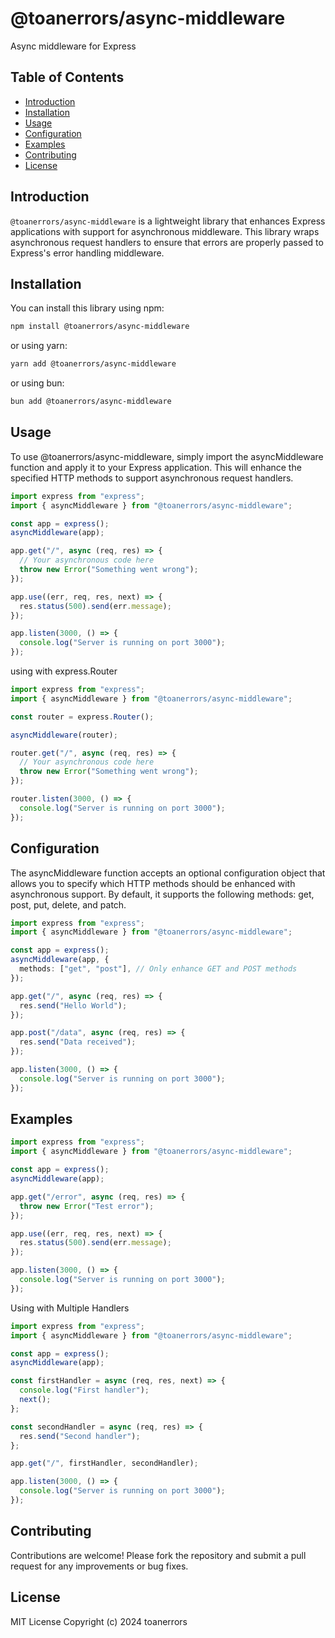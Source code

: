 # @toanerrors/async-middleware

Async middleware for Express

## Table of Contents

- [Introduction](#introduction)
- [Installation](#installation)
- [Usage](#usage)
- [Configuration](#configuration)
- [Examples](#examples)
- [Contributing](#contributing)
- [License](#license)

## Introduction

`@toanerrors/async-middleware` is a lightweight library that enhances Express applications with support for asynchronous middleware. This library wraps asynchronous request handlers to ensure that errors are properly passed to Express's error handling middleware.

## Installation

You can install this library using npm:

```bash
npm install @toanerrors/async-middleware
```

or using yarn:

```bash
yarn add @toanerrors/async-middleware
```

or using bun:

```bash
bun add @toanerrors/async-middleware
```

## Usage

To use @toanerrors/async-middleware, simply import the asyncMiddleware function and apply it to your Express application. This will enhance the specified HTTP methods to support asynchronous request handlers.

```ts
import express from "express";
import { asyncMiddleware } from "@toanerrors/async-middleware";

const app = express();
asyncMiddleware(app);

app.get("/", async (req, res) => {
  // Your asynchronous code here
  throw new Error("Something went wrong");
});

app.use((err, req, res, next) => {
  res.status(500).send(err.message);
});

app.listen(3000, () => {
  console.log("Server is running on port 3000");
});
```

using with express.Router

```ts
import express from "express";
import { asyncMiddleware } from "@toanerrors/async-middleware";

const router = express.Router();

asyncMiddleware(router);

router.get("/", async (req, res) => {
  // Your asynchronous code here
  throw new Error("Something went wrong");
});

router.listen(3000, () => {
  console.log("Server is running on port 3000");
});
```

## Configuration

The asyncMiddleware function accepts an optional configuration object that allows you to specify which HTTP methods should be enhanced with asynchronous support. By default, it supports the following methods: get, post, put, delete, and patch.

```ts
import express from "express";
import { asyncMiddleware } from "@toanerrors/async-middleware";

const app = express();
asyncMiddleware(app, {
  methods: ["get", "post"], // Only enhance GET and POST methods
});

app.get("/", async (req, res) => {
  res.send("Hello World");
});

app.post("/data", async (req, res) => {
  res.send("Data received");
});

app.listen(3000, () => {
  console.log("Server is running on port 3000");
});
```

## Examples

```ts
import express from "express";
import { asyncMiddleware } from "@toanerrors/async-middleware";

const app = express();
asyncMiddleware(app);

app.get("/error", async (req, res) => {
  throw new Error("Test error");
});

app.use((err, req, res, next) => {
  res.status(500).send(err.message);
});

app.listen(3000, () => {
  console.log("Server is running on port 3000");
});
```

Using with Multiple Handlers

```ts
import express from "express";
import { asyncMiddleware } from "@toanerrors/async-middleware";

const app = express();
asyncMiddleware(app);

const firstHandler = async (req, res, next) => {
  console.log("First handler");
  next();
};

const secondHandler = async (req, res) => {
  res.send("Second handler");
};

app.get("/", firstHandler, secondHandler);

app.listen(3000, () => {
  console.log("Server is running on port 3000");
});
```

## Contributing

Contributions are welcome! Please fork the repository and submit a pull request for any improvements or bug fixes.

## License

MIT License
Copyright (c) 2024 toanerrors

